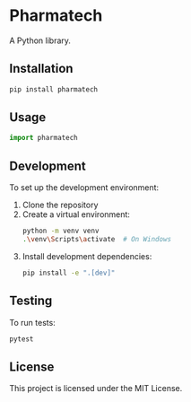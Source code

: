# Pharmatech

A Python library.

## Installation

```bash
pip install pharmatech
```

## Usage

```python
import pharmatech
```

## Development

To set up the development environment:

1. Clone the repository
2. Create a virtual environment:
   ```bash
   python -m venv venv
   .\venv\Scripts\activate  # On Windows
   ```
3. Install development dependencies:
   ```bash
   pip install -e ".[dev]"
   ```

## Testing

To run tests:

```bash
pytest
```

## License

This project is licensed under the MIT License.
